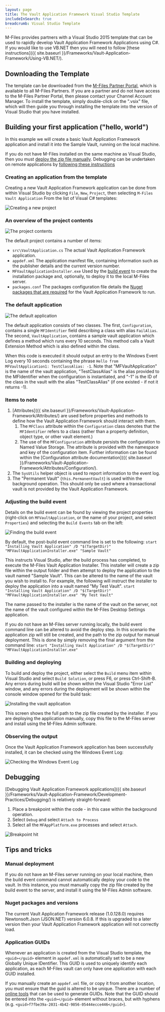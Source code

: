 ```yaml
---
layout: page
title: The Vault Application Framework Visual Studio Template
includeInSearch: true
breadcrumb: Visual Studio Template
---
```


M-Files provides partners with a Visual Studio 2015 template that can be used to rapidly develop Vault Application Framework Applications using C#.  If you would like to use VB.NET then you will need to follow [these instructions]({{ site.baseurl }}/Frameworks/Vault-Application-Framework/Using-VB.NET/).

## Downloading the Template

The template can be downloaded from the [M-Files Partner Portal](https://partners.cloudvault.m-files.com/openfile.aspx?vault=CE7643CB-C9BB-4536-8187-707DB78EAF2A&objtype=0&docid=1262&fileid=3005&filever=-1), which is available to all M-Files Partners.  If you are a partner and do not have access to the M-Files Partner Portal, then please contact your Channel Account Manager.  To install the template, simply double-click on the ".vsix" file, which will then guide you through installing the template into the version of Visual Studio that you have installed.

## Building your first application ("hello, world")

In this example we will create a basic Vault Application Framework application and install it into the Sample Vault, running on the local machine.

<p class="note">If you do not have M-Files installed on the same machine as Visual Studio, then you must <a href="#manual-deployment">deploy the zip file manually</a>.  Debugging can be undertaken on remote applications by <a href="{{ site.baseurl }}/Frameworks/Vault-Application-Framework/Debugging/#Remote-Debugging">following these instructions</a></p>

### Creating an application from the template

Creating a new Vault Application Framework application can be done from within Visual Studio by clicking `File`, `New`, `Project`, then selecting `M-Files Vault Application` From the list of Visual C# templates:

![Creating a new project](create-new-project.png)

### An overview of the project contents

![The project contents](solution-explorer.png)

The default project contains a number of items:

* `src\VaultApplication.cs`
The actual Vault Application Framework application.
* `appdef.xml`
The application manifest file, containing information such as the publisher details and the current version number.
* `MFVaultApplicationInstaller.exe`
Used by the [build event](#adjusting-the-build-event) to create the installation package and, optionally, to deploy it to the local M-Files server.
* `packages.conf`
The packages configuration file details the [Nuget packages that are required](https://docs.microsoft.com/en-us/nuget/consume-packages/package-restore) for the Vault Application Framework to run.

### The default application

![The default application](default-application.png)

The default application consists of two classes.  The first, `Configuration`, contains a single `MFIdentifier` field describing a class with alias `FailAlias`.  The second, `VaultApplication`, contains a sample vault application which defines a method which runs every 10 seconds.  This method calls a Vault Extension Method which is also defined within the class.

When this code is executed it should output an entry to the Windows Event Log every 10 seconds containing the phrase `Hello from MFVaultApplication1: TestClassAlias: -1`.  Note that "MFVaultApplication" is the name of the vault application, "TestClassAlias" is the alias provided to the MFIdentifier when the configuration is instantiated, and "-1" is the ID of the class in the vault with the alias "TestClassAlias" (if one existed - if not it returns -1).

### Items to note

1. [Attributes]({{ site.baseurl }}/Frameworks/Vault-Application-Framework/Attributes/) are used before properties and methods to define how the Vault Application Framework should interact with them.
    1. The `MFClass` attribute within the `Configuration` class denotes that the `MFIdentifier` refers to a class (rather than a property definition, object type, or other vault element.)
    2. The use of the `MFConfiguration` attribute persists the configuration to Named Value Storage.  The attribute is provided with the namespace and key of the configuration item.  Further information can be found within the [Configuration attribute documentation]({{ site.baseurl }}/Frameworks/Vault-Application-Framework/Attributes/Configuration/).
2. The `SysUtils` helper object is used to report information to the event log.
3. The "Permanent Vault" (`this.PermanentVault`) is used within the background operation.  This should only be used where a transactional vault is not provided by the Vault Application Framework.

### Adjusting the build event

Details on the build event can be found by viewing the project properties (right-click on `MFVaultApplication`, or the name of your project, and select `Properties`) and selecting the `Build Events` tab on the left:

![Finding the build event](build-event.png)

By default, the post-build event command line is set to the following:
`start "Installing Vault Application" /D "$(TargetDir)" "MFVaultApplicationInstaller.exe" "Sample Vault"`

This instructs Visual Studio, after the build process has completed, to execute the M-Files Vault Application Installer.  This installer will create a zip file within the output folder and then attempt to deploy the application to the vault named "Sample Vault".  This can be altered to the name of the vault you wish to install to.  For example, the following will instruct the installer to deploy the application into a vault named "My Test Vault".
`start "Installing Vault Application" /D "$(TargetDir)" "MFVaultApplicationInstaller.exe" "My Test Vault"`

<p class="note">The name passed to the installer is the name of the vault on the server, not the name of the vault configured within the M-Files Desktop Settings application.</p>

If you do not have an M-Files server running locally, the build event command line can be altered to avoid the deploy step.  In this scenario the application zip will still be created, and the path to the zip output for manual deployment.  This is done by simply removing the final argument from the command line:
`start "Installing Vault Application" /D "$(TargetDir)" "MFVaultApplicationInstaller.exe"`

### Building and deploying

To build and deploy the project, either select the `Build` menu item within Visual Studio and select `Build Solution`, or press F6, or press Ctrl-Shift-B.  Any errors during build will be shown within the Visual Studio "Error List" window, and any errors during the deployment will be shown within the console window opened for the build task:

![Installing the vault application](installing-vault-application.png)

<p class="note">This screen shows the full path to the zip file created by the installer.  If you are deploying the application manually, copy this file to the M-Files server and install using the M-Files Admin software.</p>

### Observing the output

Once the Vault Application Framework application has been successfully installed, it can be checked using the Windows Event Log:

![Checking the Windows Event Log](windows-event-log.png)

## Debugging

[Debugging Vault Application Framework applications]({{ site.baseurl }}/Frameworks/Vault-Application-Framework/Development-Practices/Debugging/) is relatively straight-forward:

1. Place a breakpoint within the code - in this case within the background operation.
2. Select `Debug` and select `Attach to Process`
3. Select all the `MFAppPlatform.exe` processes and select `Attach`.

![Breakpoint hit](debugging.png)

## Tips and tricks

### Manual deployment

If you do not have an M-Files server running on your local machine, then the build event command cannot automatically deploy your code to the vault.  In this instance, you must manually copy the zip file created by the build event to the server, and install it using the M-Files Admin software.

### Nuget packages and versions

The current Vault Application Framework release (1.0.128.0) requires Newtonsoft.Json (JSON.NET) version 6.0.8.  If this is upgraded to a later version then your Vault Application Framework application will not correctly load.

### Application GUIDs

Whenever an application is created from the Visual Studio template, the `<guid></guid>` element in `appdef.xml` is automatically set to be a new Globally Unique IDentifier.  This GUID is used to uniquely identify each application, as each M-Files vault can only have one application with each GUID installed.

If you manually create an `appdef.xml` file, or copy it from another location, you must ensure that the guid is altered to be unique.  There are a number of [online tools](https://www.bing.com/search?q=guid+generator) that can be used to generate GUIDs.  Note that the GUID should be entered into the `<guid></guid>` element without braces, but with hyphens (e.g. `<guid>f7fbe39a-2031-4b42-9856-05444ecce446</guid>`).